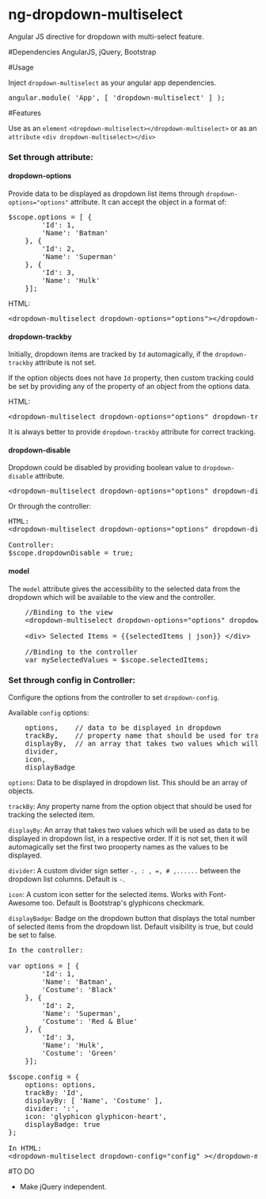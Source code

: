 # ng-dropdown-multiselect
Angular JS directive for dropdown with multi-select feature.

#Dependencies
AngularJS, jQuery, Bootstrap

#Usage

Inject <code>dropdown-multiselect</code> as your angular app dependencies.
<pre>angular.module( 'App', [ 'dropdown-multiselect' ] );</pre>

#Features

<p>Use as an <code>element</code>
  <code>&ltdropdown-multiselect&gt&lt/dropdown-multiselect&gt</code>
  or as an <code>attribute</code>
  <code>&ltdiv dropdown-multiselect&gt&lt/div&gt</code>
</p>

<h3>Set through attribute:</h3>

<h4>dropdown-options</h4>
<p>Provide data to be displayed as dropdown list items through <code>dropdown-options="options"</code> attribute. It can accept the object in a format of:</p>
<pre>$scope.options = [ {
        'Id': 1,
        'Name': 'Batman'
    }, {
        'Id': 2,
        'Name': 'Superman'
    }, {
        'Id': 3,
        'Name': 'Hulk'
    }];
</pre>
<p>HTML:</p>
<pre>&ltdropdown-multiselect dropdown-options="options"&gt&lt/dropdown-multiselect&gt</pre>

<h4>dropdown-trackby</h4>
<p>Initially, dropdown items are tracked by <code>Id</code> automagically, if the <code>dropdown-trackby</code> attribute is not set.</p>
<p>If the option objects does not have <code>Id</code> property, then custom tracking could be set by providing any of the property of an object from the options data.</p>
<p>HTML:</p>
<pre>&ltdropdown-multiselect dropdown-options="options" dropdown-trackby="Name"&gt&lt/dropdown-multiselect&gt</pre>
<p>It is always better to provide <code>dropdown-trackby</code> attribute for correct tracking.</p>

<h4>dropdown-disable</h4>
<p>Dropdown could be disabled by providing boolean value to <code>dropdown-disable</code> attribute.
<pre>&ltdropdown-multiselect dropdown-options="options" dropdown-disable="true"&gt&lt/dropdown-multiselect&gt</pre>

Or through the controller:
<pre>
HTML:
&ltdropdown-multiselect dropdown-options="options" dropdown-disable="dropdownDisable"&gt&lt/dropdown-multiselect&gt

Controller:
$scope.dropdownDisable = true;
</pre>

<h4>model</h4>
The <code>model</code> attribute gives the accessibility to the selected data from the dropdown which will be available to the view and the controller.

<pre>
    //Binding to the view
    &ltdropdown-multiselect dropdown-options="options" dropdown-trackby="Id" model="selectedItems"&gt&lt/dropdown-multiselect&gt

    &ltdiv&gt Selected Items = {{selectedItems | json}} &lt/div&gt

    //Binding to the controller
    var mySelectedValues = $scope.selectedItems;
</pre>

<h3>Set through config in Controller:</h3>
Configure the options from the controller to set <code>dropdown-config</code>.
<p>Available <code>config</code> options:
<pre>
    options,    // data to be displayed in dropdown
    trackBy,    // property name that should be used for tracking the selected item
    displayBy,  // an array that takes two values which will be used
    divider,
    icon,
    displayBadge
</pre>

<p><code>options</code>: Data to be displayed in dropdown list. This should be an array of objects.</p>
<p><code>trackBy</code>: Any property name from the option object that should be used for tracking the selected item.</p>
<p><code>displayBy</code>: An array that takes two values which will be used as data to be displayed in dropdown list, in a respective order. If it is not set, then it will automagically set the first two prooperty names as the values to be displayed.</p>
<p><code>divider</code>: A custom divider sign setter <code>-, : , =, # ,......</code> between the dropdown list columns. Default is <code>-</code>.</p>
<p><code>icon</code>: A custom icon setter for the selected items. Works with Font-Awesome too. Default is Bootstrap's glyphicons checkmark.</p>
<p><code>displayBadge</code>: Badge on the dropdown button that displays the total number of selected items from the dropdown list. Default visibility is true, but could be set to false.</p>

<pre>
In the controller:

var options = [ {
        'Id': 1,
        'Name': 'Batman',
        'Costume': 'Black'
    }, {
        'Id': 2,
        'Name': 'Superman',
        'Costume': 'Red & Blue'
    }, {
        'Id': 3,
        'Name': 'Hulk',
        'Costume': 'Green'
    }];

$scope.config = {
    options: options,
    trackBy: 'Id',
    displayBy: [ 'Name', 'Costume' ],
    divider: ':',
    icon: 'glyphicon glyphicon-heart',
    displayBadge: true
};

In HTML:
&ltdropdown-multiselect dropdown-config="config" &gt&lt/dropdown-multiselect&gt
</pre>

#TO DO
- Make jQuery independent.
